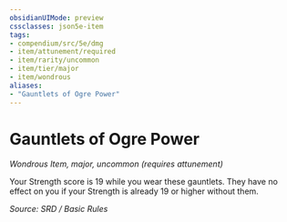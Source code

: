 ```yaml
---
obsidianUIMode: preview
cssclasses: json5e-item
tags:
- compendium/src/5e/dmg
- item/attunement/required
- item/rarity/uncommon
- item/tier/major
- item/wondrous
aliases: 
- "Gauntlets of Ogre Power"
---
```

# Gauntlets of Ogre Power
*Wondrous Item, major, uncommon (requires attunement)*  


Your Strength score is 19 while you wear these gauntlets. They have no effect on you if your Strength is already 19 or higher without them.

*Source: SRD / Basic Rules*